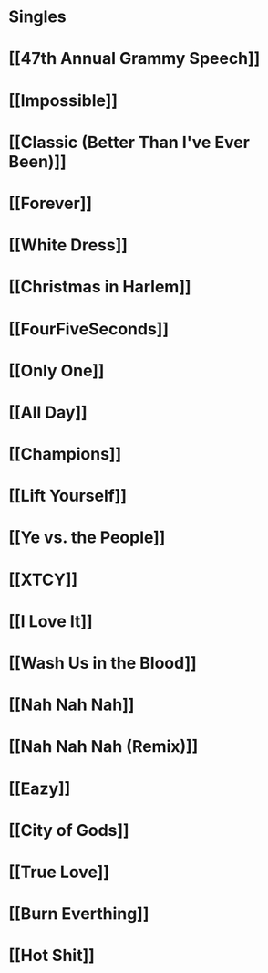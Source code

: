 # Singles

# [[47th Annual Grammy Speech]]

# [[Impossible]]

# [[Classic (Better Than I've Ever Been)]]

# [[Forever]]

# [[White Dress]]

# [[Christmas in Harlem]]

# [[FourFiveSeconds]]

# [[Only One]]

# [[All Day]]

# [[Champions]]

# [[Lift Yourself]]

# [[Ye vs. the People]]

# [[XTCY]]

# [[I Love It]]

# [[Wash Us in the Blood]]

# [[Nah Nah Nah]]

# [[Nah Nah Nah (Remix)]]

# [[Eazy]]

# [[City of Gods]]

# [[True Love]]

# [[Burn Everthing]]

# [[Hot Shit]]
